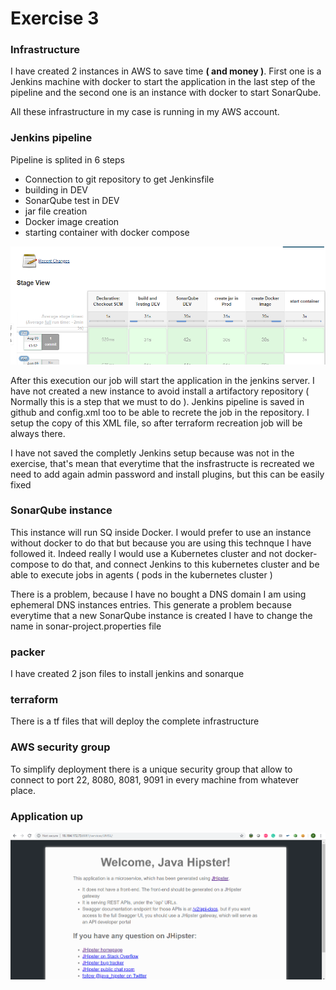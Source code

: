 # Exercise 3

### Infrastructure

I have created 2 instances in AWS to save time **( and money )**. First one is a Jenkins machine with docker to start the application in the last step of the pipeline and the second one is an instance with docker to start SonarQube. 

All these infrastructure in my case is running in my AWS account. 

### Jenkins pipeline

Pipeline is splited in 6 steps

- Connection to git repository to get Jenkinsfile
- building in DEV
- SonarQube test in DEV 
- jar file creation
- Docker image creation
- starting container with docker compose

![Pipeline](pipeline.png)

After this execution our job will start the application in the jenkins server. I have not created a new instance to avoid install a artifactory repository ( Normally this is a step that we must to do ). Jenkins pipeline is saved in github and config.xml too to be able to recrete the job in the repository. I setup the copy of this XML file, so after terraform recreation job will be always there. 

I have not saved the completly Jenkins setup because was not in the exercise, that's mean that everytime that the insfrastructe is recreated we need to add again admin password and install plugins, but this can be easily fixed

### SonarQube instance

This instance will run SQ inside Docker. I would prefer to use an instance without docker to do that but because you are using this technque I have followed it. Indeed really I would use a Kubernetes cluster and not docker-compose to do that, and connect Jenkins to this kubernetes cluster and be able to execute jobs in agents ( pods in the kubernetes cluster )

There is a problem, because I have no bought a DNS domain I am using ephemeral DNS instances entries. This generate a problem because everytime that a new SonarQube instance is created I have to change the name in sonar-project.properties file

### packer

I have created 2 json files to install jenkins and sonarque

### terraform

There is a tf files that will deploy the complete infrastructure


### AWS security group

To simplify deployment there is a unique security group that allow to connect to port 22, 8080, 8081, 9091 in every machine from whatever place.


### Application up

![JHipster](welcome.png)
